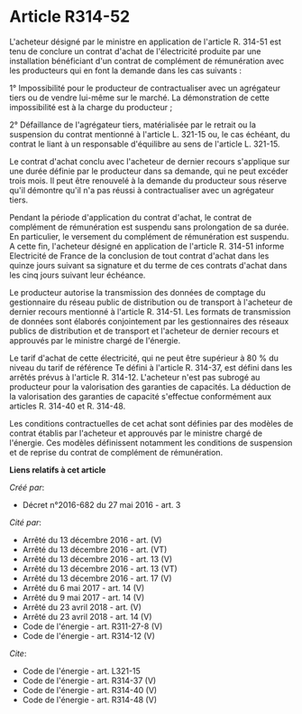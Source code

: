 # Article R314-52

L'acheteur désigné par le ministre en application de l'article R. 314-51 est tenu de conclure un contrat d'achat de
l'électricité produite par une installation bénéficiant d'un contrat de complément de rémunération avec les producteurs qui
en font la demande dans les cas suivants : 

1° Impossibilité pour le producteur de contractualiser avec un agrégateur tiers ou de vendre lui-même sur le marché. La
démonstration de cette impossibilité est à la charge du producteur ; 

2° Défaillance de l'agrégateur tiers, matérialisée par le retrait ou la suspension du contrat mentionné à l'article L. 321-15
ou, le cas échéant, du contrat le liant à un responsable d'équilibre au sens de l'article L. 321-15. 

Le contrat d'achat conclu avec l'acheteur de dernier recours s'applique sur une durée définie par le producteur dans sa
demande, qui ne peut excéder trois mois. Il peut être renouvelé à la demande du producteur sous réserve qu'il démontre qu'il
n'a pas réussi à contractualiser avec un agrégateur tiers. 

Pendant la période d'application du contrat d'achat, le contrat de complément de rémunération est suspendu sans prolongation
de sa durée. En particulier, le versement du complément de rémunération est suspendu. A cette fin, l'acheteur désigné en
application de l'article R. 314-51 informe Electricité de France de la conclusion de tout contrat d'achat dans les quinze
jours suivant sa signature et du terme de ces contrats d'achat dans les cinq jours suivant leur échéance. 

Le producteur autorise la transmission des données de comptage du gestionnaire du réseau public de distribution ou de
transport à l'acheteur de dernier recours mentionné à l'article R. 314-51. Les formats de transmission de données sont
élaborés conjointement par les gestionnaires des réseaux publics de distribution et de transport et l'acheteur de dernier
recours et approuvés par le ministre chargé de l'énergie. 

Le tarif d'achat de cette électricité, qui ne peut être supérieur à 80 % du niveau du tarif de référence Te défini à
l'article R. 314-37, est défini dans les arrêtés prévus à l'article R. 314-12. L'acheteur n'est pas subrogé au producteur
pour la valorisation des garanties de capacités. La déduction de la valorisation des garanties de capacité s'effectue
conformément aux articles R. 314-40 et R. 314-48. 

Les conditions contractuelles de cet achat sont définies par des modèles de contrat établis par l'acheteur et approuvés par
le ministre chargé de l'énergie. Ces modèles définissent notamment les conditions de suspension et de reprise du contrat de
complément de rémunération.

**Liens relatifs à cet article**

_Créé par_:

  - Décret n°2016-682 du 27 mai 2016 - art. 3

_Cité par_:

  - Arrêté du 13 décembre 2016 - art. (V)
  - Arrêté du 13 décembre 2016 - art. (VT)
  - Arrêté du 13 décembre 2016 - art. 13 (V)
  - Arrêté du 13 décembre 2016 - art. 13 (VT)
  - Arrêté du 13 décembre 2016 - art. 17 (V)
  - Arrêté du 6 mai 2017 - art. 14 (V)
  - Arrêté du 9 mai 2017 - art. 14 (V)
  - Arrêté du 23 avril 2018 - art. (V)
  - Arrêté du 23 avril 2018 - art. 14 (V)
  - Code de l'énergie - art. R311-27-8 (V)
  - Code de l'énergie - art. R314-12 (V)

_Cite_:

  - Code de l'énergie - art. L321-15
  - Code de l'énergie - art. R314-37 (V)
  - Code de l'énergie - art. R314-40 (V)
  - Code de l'énergie - art. R314-48 (V)
